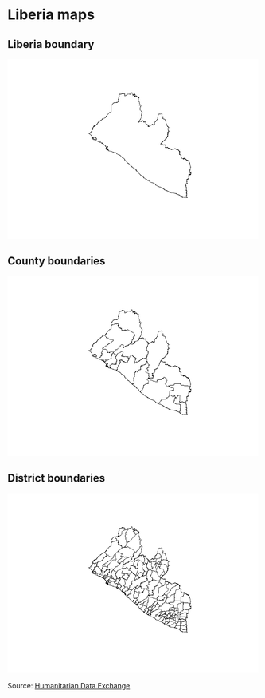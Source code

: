 Liberia maps
================

## Liberia boundary

![](Liberia_files/figure-gfm/liberia-boundary-1.png)<!-- -->

## County boundaries

![](Liberia_files/figure-gfm/county-boundaries-1.png)<!-- -->

## District boundaries

![](Liberia_files/figure-gfm/district-boundaries-1.png)<!-- -->

Source: [Humanitarian Data
Exchange](https://data.humdata.org/m/dataset/liberia-admin-level-2-boundaries)
